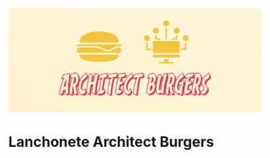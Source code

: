 ![Project logo](/docs/image/logo.png?raw=true)

Lanchonete Architect Burgers
============================

